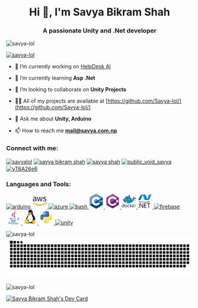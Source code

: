 <h1 align="center">Hi 👋, I'm Savya Bikram Shah</h1>
<h3 align="center">A passionate Unity and .Net developer</h3>

<p align="left"> <img src="https://komarev.com/ghpvc/?username=savya-lol&label=Profile%20views&color=0e75b6&style=flat" alt="savya-lol" /> </p>

<p align="left"> <a href="https://github.com/ryo-ma/github-profile-trophy"><img src="https://github-profile-trophy.vercel.app/?username=savya-lol" alt="savya-lol" /></a> </p>

- 🔭 I’m currently working on [HelpDesk AI](https://github.com/Savya-lol/HelpDeskAI)

- 🌱 I’m currently learning **Asp .Net**

- 👯 I’m looking to collaborate on **Unity Projects**

- 👨‍💻 All of my projects are available at [https://github.com/Savya-lol/](https://github.com/Savya-lol/)

- 💬 Ask me about **Unity, Arduino**

- 📫 How to reach me **mail@savya.com.np**

<h3 align="left">Connect with me:</h3>
<p align="left">
<a href="https://dev.to/savyalol" target="blank"><img align="center" src="https://raw.githubusercontent.com/rahuldkjain/github-profile-readme-generator/master/src/images/icons/Social/devto.svg" alt="savyalol" height="30" width="40" /></a>
<a href="https://linkedin.com/in/savya bikram shah" target="blank"><img align="center" src="https://raw.githubusercontent.com/rahuldkjain/github-profile-readme-generator/master/src/images/icons/Social/linked-in-alt.svg" alt="savya bikram shah" height="30" width="40" /></a>
<a href="https://fb.com/savya shah" target="blank"><img align="center" src="https://raw.githubusercontent.com/rahuldkjain/github-profile-readme-generator/master/src/images/icons/Social/facebook.svg" alt="savya shah" height="30" width="40" /></a>
<a href="https://instagram.com/public_void_savya" target="blank"><img align="center" src="https://raw.githubusercontent.com/rahuldkjain/github-profile-readme-generator/master/src/images/icons/Social/instagram.svg" alt="public_void_savya" height="30" width="40" /></a>
<a href="https://discord.gg/yT6A26e6" target="blank"><img align="center" src="https://raw.githubusercontent.com/rahuldkjain/github-profile-readme-generator/master/src/images/icons/Social/discord.svg" alt="yT6A26e6" height="30" width="40" /></a>
</p>

<h3 align="left">Languages and Tools:</h3>
<p align="left"> <a href="https://www.arduino.cc/" target="_blank" rel="noreferrer"> <img src="https://cdn.worldvectorlogo.com/logos/arduino-1.svg" alt="arduino" width="40" height="40"/> </a> <a href="https://aws.amazon.com" target="_blank" rel="noreferrer"> <img src="https://raw.githubusercontent.com/devicons/devicon/master/icons/amazonwebservices/amazonwebservices-original-wordmark.svg" alt="aws" width="40" height="40"/> </a> <a href="https://azure.microsoft.com/en-in/" target="_blank" rel="noreferrer"> <img src="https://www.vectorlogo.zone/logos/microsoft_azure/microsoft_azure-icon.svg" alt="azure" width="40" height="40"/> </a> <a href="https://www.gnu.org/software/bash/" target="_blank" rel="noreferrer"> <img src="https://www.vectorlogo.zone/logos/gnu_bash/gnu_bash-icon.svg" alt="bash" width="40" height="40"/> </a> <a href="https://www.w3schools.com/cpp/" target="_blank" rel="noreferrer"> <img src="https://raw.githubusercontent.com/devicons/devicon/master/icons/cplusplus/cplusplus-original.svg" alt="cplusplus" width="40" height="40"/> </a> <a href="https://www.w3schools.com/cs/" target="_blank" rel="noreferrer"> <img src="https://raw.githubusercontent.com/devicons/devicon/master/icons/csharp/csharp-original.svg" alt="csharp" width="40" height="40"/> </a> <a href="https://www.docker.com/" target="_blank" rel="noreferrer"> <img src="https://raw.githubusercontent.com/devicons/devicon/master/icons/docker/docker-original-wordmark.svg" alt="docker" width="40" height="40"/> </a> <a href="https://dotnet.microsoft.com/" target="_blank" rel="noreferrer"> <img src="https://raw.githubusercontent.com/devicons/devicon/master/icons/dot-net/dot-net-original-wordmark.svg" alt="dotnet" width="40" height="40"/> </a> <a href="https://firebase.google.com/" target="_blank" rel="noreferrer"> <img src="https://www.vectorlogo.zone/logos/firebase/firebase-icon.svg" alt="firebase" width="40" height="40"/> </a> <a href="https://www.java.com" target="_blank" rel="noreferrer"> <img src="https://raw.githubusercontent.com/devicons/devicon/master/icons/java/java-original.svg" alt="java" width="40" height="40"/> </a> <a href="https://www.linux.org/" target="_blank" rel="noreferrer"> <img src="https://raw.githubusercontent.com/devicons/devicon/master/icons/linux/linux-original.svg" alt="linux" width="40" height="40"/> </a> <a href="https://www.python.org" target="_blank" rel="noreferrer"> <img src="https://raw.githubusercontent.com/devicons/devicon/master/icons/python/python-original.svg" alt="python" width="40" height="40"/> </a> <a href="https://unity.com/" target="_blank" rel="noreferrer"> <img src="https://www.vectorlogo.zone/logos/unity3d/unity3d-icon.svg" alt="unity" width="40" height="40"/> </a> </p>

<p><img align="left" src="https://github-readme-stats.vercel.app/api/top-langs?username=savya-lol&show_icons=true&locale=en&layout=compact" alt="savya-lol" /></p>

<p>&nbsp; <img align="center" src="https://raw.githubusercontent.com/Savya-lol/Savya-lol/output/snake.svg" alt="Snake animation" /> </p>
<p><img align="center" src="https://github-readme-streak-stats.herokuapp.com/?user=savya-lol&" alt="savya-lol" /></p>


<a href="https://app.daily.dev/voidbotz"><img src="https://api.daily.dev/devcards/v2/b1GtaH3szcZNRnVxAgZjm.png?r=zum&type=wide" width="652" alt="Savya Bikram Shah's Dev Card"/></a>

